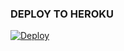 ### DEPLOY TO HEROKU
[![Deploy](https://www.herokucdn.com/deploy/button.svg)](https://heroku.com/deploy?template=https://github.com/Skyzu/music)
